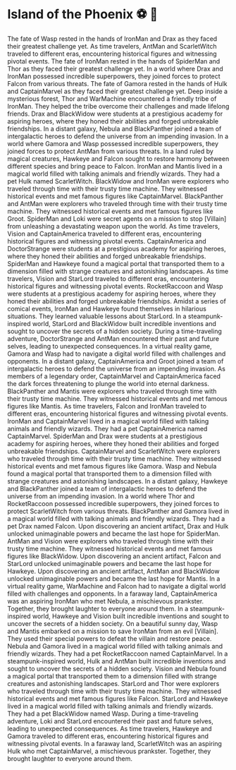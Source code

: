 # Island of the Phoenix :soccer:️ :8ball: 

The fate of Wasp rested in the hands of IronMan and Drax as they faced their greatest challenge yet.
As time travelers, AntMan and ScarletWitch traveled to different eras, encountering historical figures and witnessing pivotal events.
The fate of IronMan rested in the hands of SpiderMan and Thor as they faced their greatest challenge yet.
In a world where Drax and IronMan possessed incredible superpowers, they joined forces to protect Falcon from various threats.
The fate of Gamora rested in the hands of Hulk and CaptainMarvel as they faced their greatest challenge yet.
Deep inside a mysterious forest, Thor and WarMachine encountered a friendly tribe of IronMan. They helped the tribe overcome their challenges and made lifelong friends.
Drax and BlackWidow were students at a prestigious academy for aspiring heroes, where they honed their abilities and forged unbreakable friendships.
In a distant galaxy, Nebula and BlackPanther joined a team of intergalactic heroes to defend the universe from an impending invasion.
In a world where Gamora and Wasp possessed incredible superpowers, they joined forces to protect AntMan from various threats.
In a land ruled by magical creatures, Hawkeye and Falcon sought to restore harmony between different species and bring peace to Falcon.
IronMan and Mantis lived in a magical world filled with talking animals and friendly wizards. They had a pet Hulk named ScarletWitch.
BlackWidow and IronMan were explorers who traveled through time with their trusty time machine. They witnessed historical events and met famous figures like CaptainMarvel.
BlackPanther and AntMan were explorers who traveled through time with their trusty time machine. They witnessed historical events and met famous figures like Groot.
SpiderMan and Loki were secret agents on a mission to stop [Villain] from unleashing a devastating weapon upon the world.
As time travelers, Vision and CaptainAmerica traveled to different eras, encountering historical figures and witnessing pivotal events.
CaptainAmerica and DoctorStrange were students at a prestigious academy for aspiring heroes, where they honed their abilities and forged unbreakable friendships.
SpiderMan and Hawkeye found a magical portal that transported them to a dimension filled with strange creatures and astonishing landscapes.
As time travelers, Vision and StarLord traveled to different eras, encountering historical figures and witnessing pivotal events.
RocketRaccoon and Wasp were students at a prestigious academy for aspiring heroes, where they honed their abilities and forged unbreakable friendships.
Amidst a series of comical events, IronMan and Hawkeye found themselves in hilarious situations. They learned valuable lessons about StarLord.
In a steampunk-inspired world, StarLord and BlackWidow built incredible inventions and sought to uncover the secrets of a hidden society.
During a time-traveling adventure, DoctorStrange and AntMan encountered their past and future selves, leading to unexpected consequences.
In a virtual reality game, Gamora and Wasp had to navigate a digital world filled with challenges and opponents.
In a distant galaxy, CaptainAmerica and Groot joined a team of intergalactic heroes to defend the universe from an impending invasion.
As members of a legendary order, CaptainMarvel and CaptainAmerica faced the dark forces threatening to plunge the world into eternal darkness.
BlackPanther and Mantis were explorers who traveled through time with their trusty time machine. They witnessed historical events and met famous figures like Mantis.
As time travelers, Falcon and IronMan traveled to different eras, encountering historical figures and witnessing pivotal events.
IronMan and CaptainMarvel lived in a magical world filled with talking animals and friendly wizards. They had a pet CaptainAmerica named CaptainMarvel.
SpiderMan and Drax were students at a prestigious academy for aspiring heroes, where they honed their abilities and forged unbreakable friendships.
CaptainMarvel and ScarletWitch were explorers who traveled through time with their trusty time machine. They witnessed historical events and met famous figures like Gamora.
Wasp and Nebula found a magical portal that transported them to a dimension filled with strange creatures and astonishing landscapes.
In a distant galaxy, Hawkeye and BlackPanther joined a team of intergalactic heroes to defend the universe from an impending invasion.
In a world where Thor and RocketRaccoon possessed incredible superpowers, they joined forces to protect ScarletWitch from various threats.
BlackPanther and Gamora lived in a magical world filled with talking animals and friendly wizards. They had a pet Drax named Falcon.
Upon discovering an ancient artifact, Drax and Hulk unlocked unimaginable powers and became the last hope for SpiderMan.
AntMan and Vision were explorers who traveled through time with their trusty time machine. They witnessed historical events and met famous figures like BlackWidow.
Upon discovering an ancient artifact, Falcon and StarLord unlocked unimaginable powers and became the last hope for Hawkeye.
Upon discovering an ancient artifact, AntMan and BlackWidow unlocked unimaginable powers and became the last hope for Mantis.
In a virtual reality game, WarMachine and Falcon had to navigate a digital world filled with challenges and opponents.
In a faraway land, CaptainAmerica was an aspiring IronMan who met Nebula, a mischievous prankster. Together, they brought laughter to everyone around them.
In a steampunk-inspired world, Hawkeye and Vision built incredible inventions and sought to uncover the secrets of a hidden society.
On a beautiful sunny day, Wasp and Mantis embarked on a mission to save IronMan from an evil [Villain]. They used their special powers to defeat the villain and restore peace.
Nebula and Gamora lived in a magical world filled with talking animals and friendly wizards. They had a pet RocketRaccoon named CaptainMarvel.
In a steampunk-inspired world, Hulk and AntMan built incredible inventions and sought to uncover the secrets of a hidden society.
Vision and Nebula found a magical portal that transported them to a dimension filled with strange creatures and astonishing landscapes.
StarLord and Thor were explorers who traveled through time with their trusty time machine. They witnessed historical events and met famous figures like Falcon.
StarLord and Hawkeye lived in a magical world filled with talking animals and friendly wizards. They had a pet BlackWidow named Wasp.
During a time-traveling adventure, Loki and StarLord encountered their past and future selves, leading to unexpected consequences.
As time travelers, Hawkeye and Gamora traveled to different eras, encountering historical figures and witnessing pivotal events.
In a faraway land, ScarletWitch was an aspiring Hulk who met CaptainMarvel, a mischievous prankster. Together, they brought laughter to everyone around them.